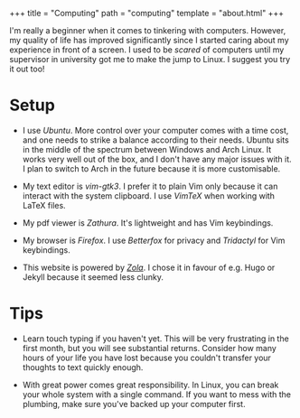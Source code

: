 +++
title = "Computing"
path = "computing"
template = "about.html"
+++

I'm really a beginner when it comes to tinkering with computers. However, my quality of life has improved significantly since I started caring about my experience in front of a screen. I used to be *scared* of computers until my supervisor in university got me to make the jump to Linux. I suggest you try it out too!

# Setup

* I use *Ubuntu*. More control over your computer comes with a time cost, and one needs to strike a balance according to their needs. Ubuntu sits in the middle of the spectrum between Windows and Arch Linux. It works very well out of the box, and I don't have any major issues with it. I plan to switch to Arch in the future because it is more customisable.

* My text editor is *vim-gtk3*. I prefer it to plain Vim only because it can interact with the system clipboard. I use *VimTeX* when working with LaTeX files.

* My pdf viewer is *Zathura*. It's lightweight and has Vim keybindings.

* My browser is *Firefox*. I use *Betterfox* for privacy and *Tridactyl* for Vim keybindings.

* This website is powered by [*Zola*](https://www.getzola.org/). I chose it in favour of e.g. Hugo or Jekyll because it seemed less clunky. 

# Tips

* Learn touch typing if you haven't yet. This will be very frustrating in the first month, but you will see substantial returns. Consider how many hours of your life you have lost because you couldn't transfer your thoughts to text quickly enough.

* With great power comes great responsibility. In Linux, you can break your whole system with a single command. If you want to mess with the plumbing, make sure you've backed up your computer first.
